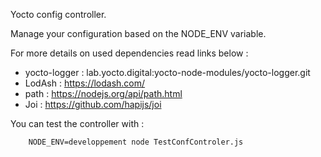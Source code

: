 Yocto config controller.

Manage your configuration based on the NODE_ENV variable.

For more details on used dependencies read links below :
- yocto-logger : lab.yocto.digital:yocto-node-modules/yocto-logger.git
- LodAsh : https://lodash.com/
- path : https://nodejs.org/api/path.html
- Joi : https://github.com/hapijs/joi


You can test the controller with :
```
    NODE_ENV=developpement node TestConfControler.js
```
